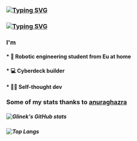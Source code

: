 ### [![Typing SVG](https://readme-typing-svg.demolab.com?font=Shadows+Into+Light&size=70&pause=1000&color=00B0F7&center=true&vCenter=true&width=435&lines=I'm+Glinek)](https://git.io/typing-svg)
### [![Typing SVG](https://readme-typing-svg.demolab.com?font=Shadows+Into+Light&size=20&pause=1000&color=F7538C&center=true&vCenter=true&width=435&lines=I+do+cyberdecks+(mainly))](https://git.io/typing-svg)

### I'm 
#### * 🤖 Robotic engineering student from Eu at home
#### * 💻 Cyberdeck builder
#### * 👨‍💻 Self-thought dev

### Some of my stats thanks to [anuraghazra](https://github.com/anuraghazra/github-readme-stats#github-extra-pins) 

##### ![Glinek's GitHub stats](https://github-readme-stats.vercel.app/api?username=Glinek)
##### ![Top Langs](https://github-readme-stats.vercel.app/api/top-langs/?username=Glinek)
